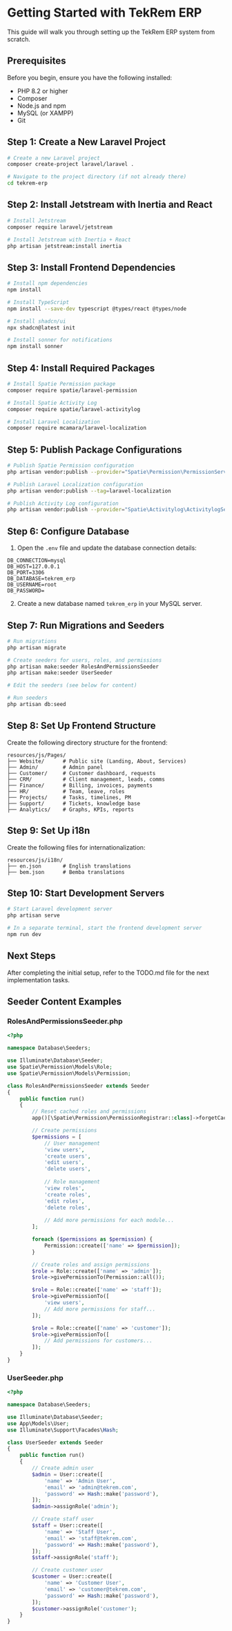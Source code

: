 # Getting Started with TekRem ERP

This guide will walk you through setting up the TekRem ERP system from scratch.

## Prerequisites

Before you begin, ensure you have the following installed:

- PHP 8.2 or higher
- Composer
- Node.js and npm
- MySQL (or XAMPP)
- Git

## Step 1: Create a New Laravel Project

```bash
# Create a new Laravel project
composer create-project laravel/laravel .

# Navigate to the project directory (if not already there)
cd tekrem-erp
```

## Step 2: Install Jetstream with Inertia and React

```bash
# Install Jetstream
composer require laravel/jetstream

# Install Jetstream with Inertia + React
php artisan jetstream:install inertia
```

## Step 3: Install Frontend Dependencies

```bash
# Install npm dependencies
npm install

# Install TypeScript
npm install --save-dev typescript @types/react @types/node

# Install shadcn/ui
npx shadcn@latest init

# Install sonner for notifications
npm install sonner
```

## Step 4: Install Required Packages

```bash
# Install Spatie Permission package
composer require spatie/laravel-permission

# Install Spatie Activity Log
composer require spatie/laravel-activitylog

# Install Laravel Localization
composer require mcamara/laravel-localization
```

## Step 5: Publish Package Configurations

```bash
# Publish Spatie Permission configuration
php artisan vendor:publish --provider="Spatie\Permission\PermissionServiceProvider"

# Publish Laravel Localization configuration
php artisan vendor:publish --tag=laravel-localization

# Publish Activity Log configuration
php artisan vendor:publish --provider="Spatie\Activitylog\ActivitylogServiceProvider" --tag="config"
```

## Step 6: Configure Database

1. Open the `.env` file and update the database connection details:

```
DB_CONNECTION=mysql
DB_HOST=127.0.0.1
DB_PORT=3306
DB_DATABASE=tekrem_erp
DB_USERNAME=root
DB_PASSWORD=
```

2. Create a new database named `tekrem_erp` in your MySQL server.

## Step 7: Run Migrations and Seeders

```bash
# Run migrations
php artisan migrate

# Create seeders for users, roles, and permissions
php artisan make:seeder RolesAndPermissionsSeeder
php artisan make:seeder UserSeeder

# Edit the seeders (see below for content)

# Run seeders
php artisan db:seed
```

## Step 8: Set Up Frontend Structure

Create the following directory structure for the frontend:

```
resources/js/Pages/
├── Website/      # Public site (Landing, About, Services)
├── Admin/        # Admin panel
├── Customer/     # Customer dashboard, requests
├── CRM/          # Client management, leads, comms
├── Finance/      # Billing, invoices, payments
├── HR/           # Team, leave, roles
├── Projects/     # Tasks, timelines, PM
├── Support/      # Tickets, knowledge base
├── Analytics/    # Graphs, KPIs, reports
```

## Step 9: Set Up i18n

Create the following files for internationalization:

```
resources/js/i18n/
├── en.json       # English translations
├── bem.json      # Bemba translations
```

## Step 10: Start Development Servers

```bash
# Start Laravel development server
php artisan serve

# In a separate terminal, start the frontend development server
npm run dev
```

## Next Steps

After completing the initial setup, refer to the TODO.md file for the next implementation tasks.

## Seeder Content Examples

### RolesAndPermissionsSeeder.php

```php
<?php

namespace Database\Seeders;

use Illuminate\Database\Seeder;
use Spatie\Permission\Models\Role;
use Spatie\Permission\Models\Permission;

class RolesAndPermissionsSeeder extends Seeder
{
    public function run()
    {
        // Reset cached roles and permissions
        app()[\Spatie\Permission\PermissionRegistrar::class]->forgetCachedPermissions();

        // Create permissions
        $permissions = [
            // User management
            'view users',
            'create users',
            'edit users',
            'delete users',
            
            // Role management
            'view roles',
            'create roles',
            'edit roles',
            'delete roles',
            
            // Add more permissions for each module...
        ];

        foreach ($permissions as $permission) {
            Permission::create(['name' => $permission]);
        }

        // Create roles and assign permissions
        $role = Role::create(['name' => 'admin']);
        $role->givePermissionTo(Permission::all());

        $role = Role::create(['name' => 'staff']);
        $role->givePermissionTo([
            'view users',
            // Add more permissions for staff...
        ]);

        $role = Role::create(['name' => 'customer']);
        $role->givePermissionTo([
            // Add permissions for customers...
        ]);
    }
}
```

### UserSeeder.php

```php
<?php

namespace Database\Seeders;

use Illuminate\Database\Seeder;
use App\Models\User;
use Illuminate\Support\Facades\Hash;

class UserSeeder extends Seeder
{
    public function run()
    {
        // Create admin user
        $admin = User::create([
            'name' => 'Admin User',
            'email' => 'admin@tekrem.com',
            'password' => Hash::make('password'),
        ]);
        $admin->assignRole('admin');

        // Create staff user
        $staff = User::create([
            'name' => 'Staff User',
            'email' => 'staff@tekrem.com',
            'password' => Hash::make('password'),
        ]);
        $staff->assignRole('staff');

        // Create customer user
        $customer = User::create([
            'name' => 'Customer User',
            'email' => 'customer@tekrem.com',
            'password' => Hash::make('password'),
        ]);
        $customer->assignRole('customer');
    }
}
```
